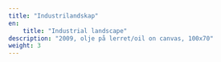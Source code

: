 ```yaml
---
title: "Industrilandskap"
en:
    title: "Industrial landscape"
description: "2009, olje på lerret/oil on canvas, 100x70"
weight: 3
---
```

